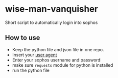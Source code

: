 # wise-man-vanquisher
Short script to automatically login into sophos

How to use
---
- Keep the python file and json file in one repo.
- Insert your [user agent](https://developers.whatismybrowser.com/useragents/parse/#parse-useragent)
- Enter your sophos username and password
- make sure `requests` module for python is installed
- run the python file
